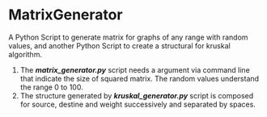 # MatrixGenerator
A Python Script to generate matrix for graphs of any range with random values, and another Python Script to create a structural for kruskal algorithm.

1. The _**matrix_generator.py**_ script needs a argument via command line that indicate the size of squared matrix. The random values understand the range 0 to 100.
2. The structure generated by _**kruskal_generator.py**_ script is composed for source, destine and weight successively and separated by spaces.
